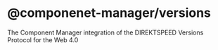 # @componenet-manager/versions
The Component Manager integration of the DIREKTSPEED Versions Protocol for the Web 4.0
